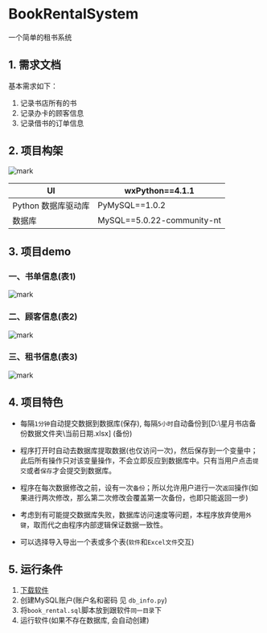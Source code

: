# BookRentalSystem
一个简单的租书系统

## 1. 需求文档

基本需求如下：

1. 记录书店所有的书
2. 记录办卡的顾客信息
3. 记录借书的订单信息

## 2. 项目构架

![mark](https://image.beenli.cn/img/20210221/PE78M0ejwJH4.png?imageslim)

| UI                  | wxPython==4.1.1            |
| ------------------- | -------------------------- |
| Python 数据库驱动库 | PyMySQL==1.0.2             |
| 数据库              | MySQL==5.0.22-community-nt |

## 3. 项目demo

### 一、书单信息(表1)

![mark](https://image.beenli.cn/img/20210221/sMOMb8OXeDry.png?imageslim)

### 二、顾客信息(表2)

![mark](https://image.beenli.cn/img/20210221/IAAuSXWpJNsA.png?imageslim)

### 三、租书信息(表3)

![mark](https://image.beenli.cn/img/20210221/8GspxpGVDNyP.png?imageslim)

## 4. 项目特色

- 每隔`1分钟`自动提交数据到数据库(保存), 每隔`5小时`自动备份到[D:\\星月书店备份数据文件夹\\当前日期.xlsx] (备份)

- 程序打开时自动去数据库提取数据(也仅访问一次)，然后保存到一个变量中；此后所有操作只对该变量操作，不会立即反应到数据库中。只有当用户点击`提交`或者`保存`才会提交到数据库。

- 程序在每次数据修改之前，设有一次`备份`；所以允许用户进行一次`返回`操作(如果进行两次修改，那么第二次修改会覆盖第一次备份，也即只能返回一步)

- 考虑到有可能提交数据库失败，数据库访问速度等问题，本程序放弃使用`外键`，取而代之由程序内部逻辑保证数据一致性。

- 可以选择导入导出一个表或多个表(`软件`和`Excel文件`交互)

## 5. 运行条件

1. [下载软件]()
2. 创建MySQL账户(账户名和密码 见 `db_info.py`)
3. 将`book_rental.sql`脚本放到跟软件`同一目录`下
4. 运行软件(如果不存在数据库, 会自动创建)

  
